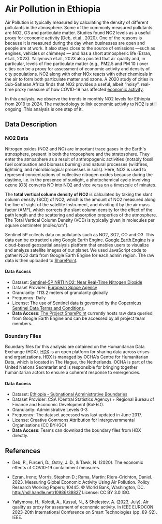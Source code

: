 # Air Pollution in Ethiopia

Air Pollution is typically measured by calculating the density of different pollutants in the atmosphere. Some of the commonly measured pollutants are NO2, O3 and particulate matter. Studies found NO2 levels as a useful proxy for economic activity (Deb, et.al., 2020). One of the reasons is because it is measured during the day when businesses are open and people are at work. It also stays close to the source of emissions —such as engines, vehicles or chimneys — and has a short atmospheric life (Ezran, et.al., 2023). Yailymova et.al., 2023 also posited that air quality and, in particular, levels of fine particulate matter (e.g., PM2.5 and PM 10 ) over cities can be a proxy for assessment of economic activity and density of city populations. NO2 along with other NOx reacts with other chemicals in the air to form both particulate matter and ozone. A 2020 study of cities in Sub-Saharan Africa finds that NO2 provides a useful, albeit “noisy”, real-time proxy measure of how COVID-19 has affected [economic activity](https://blogs.worldbank.org/developmenttalk/what-nitrogen-dioxide-emissions-tell-us-about-fragile-recovery-south-asia).

In this analysis, we observe the trends in monthly NO2 levels for Ethiopia from 2019 to 2024. The methodology to link economic activity to NO2 is still ongoing. This analysis is one step of it. 

## Data Description

### NO2 Data

Nitrogen oxides (NO2 and NO) are important trace gases in the Earth's atmosphere, present in both the troposphere and the stratosphere. They enter the atmosphere as a result of anthropogenic activities (notably fossil fuel combustion and biomass burning) and natural processes (wildfires, lightning, and microbiological processes in soils). Here, NO2 is used to represent concentrations of collective nitrogen oxides because during the daytime, i.e. in the presence of sunlight, a photochemical cycle involving ozone (O3) converts NO into NO2 and vice versa on a timescale of minutes.

The **total vertical column density of NO2** is calculated by taking the slant column density (SCD) of NO2, which is the amount of NO2 measured along the line of sight of the satellite instrument, and dividing it by the air mass factor (AMF), which corrects the slant column density for the effect of the path length and the scattering and absorption properties of the atmosphere. The Total Vertical Column Density (VCD) is typically given in molecules per square centimeter (molec/cm²).

Sentinel 5P collects data on pollutants such as NO2, SO2, CO and O3. This data can be extracted using Google Earth Engine. [Google Earth Engine](https://earthengine.google.com/) is a cloud-based geospatial analysis platform that enables users to visualize and analyze satellite images of our planet. We used JavaScript code to gather NO2 data from Google Earth Engine for each admin region. The raw data is then uploaded to [SharePoint](https://worldbankgroup.sharepoint.com/teams/DevelopmentDataPartnershipCommunity-WBGroup/Shared%20Documents/Forms/AllItems.aspx?ga=1&id=%2Fteams%2FDevelopmentDataPartnershipCommunity%2DWBGroup%2FShared%20Documents%2FProjects%2FData%20Lab%2FEthiopia%20Reform%20Monitoring%20Program%2FData%2Fair%5Fpollution&viewid=80cdadb3%2D8bb3%2D47ae%2D8b18%2Dc1dd89c373c5).

#### Data Access

* Dataset: [Sentinel-5P NRTI NO2: Near Real-Time Nitrogen Dioxide](https://developers.google.com/earth-engine/datasets/catalog/COPERNICUS_S5P_NRTI_L3_NO2)
* Dataset Provider: [European Space Agency](https://sentinel.esa.int/web/sentinel/user-guides/sentinel-5p-tropomi)
* Granularity: 1113.2 meters of granularity globally
* Frequency: Daily
* License: The use of Sentinel data is governed by the [Copernicus Sentinel Data Terms and Conditions](https://sentinel.esa.int/documents/247904/690755/Sentinel_Data_Legal_Notice).
* **Data Access**: [The Project SharePoint](https://worldbankgroup.sharepoint.com/teams/DevelopmentDataPartnershipCommunity-WBGroup/Shared%20Documents/Forms/AllItems.aspx?ga=1&id=%2Fteams%2FDevelopmentDataPartnershipCommunity%2DWBGroup%2FShared%20Documents%2FProjects%2FData%20Lab%2FEthiopia%20Reform%20Monitoring%20Program&viewid=80cdadb3%2D8bb3%2D47ae%2D8b18%2Dc1dd89c373c5) currently hosts raw data queried from Google Earth Engine and can be accessed by all project team members.


### Boundary Files

Boundary files for this analysis are obtained on the Humanitarian Data Exchange (HDX). [HDX](https://data.humdata.org/faq) is an open platform for sharing data across crises and organizations. HDX is managed by OCHA's Centre for Humanitarian Data, which is located in The Hague, the Netherlands. OCHA is part of the United Nations Secretariat and is responsible for bringing together humanitarian actors to ensure a coherent response to emergencies.

#### Data Access

* Dataset: [Ethiopia - Subnational Administrative Boundaries](https://data.humdata.org/dataset/cod-ab-eth?)
* Dataset Provider: CSA (Central Statistics Agency) + Regional Bureau of Finance and Economic Development (BoFED).
* Granularity: Administrative Levels 0-3
* Frequency: The dataset accessed was last updated in June 2017.
* License: Creative Commons Attribution for Intergovernmental Organisations (CC BY-IGO)
* **Data Access**: Teams can download the boundary files from HDX directly.


## References

- Deb, P., Furceri, D., Ostry, J. D., & Tawk, N. (2020). The economic effects of COVID-19 containment measures.

- Ezran, Irene; Morris, Stephen D.; Rama, Martín; Riera-Crichton, Daniel. 2023. Measuring Global Economic Activity Using Air Pollution. Policy Research Working Papers; 10445. © World Bank, Washington, DC. http://hdl.handle.net/10986/39827 License: CC BY 3.0 IGO.

- Yailymova, H., Kolotii, A., Kussul, N., & Shelestov, A. (2023, July). Air quality as proxy for assesment of economic activity. In IEEE EUROCON 2023-20th International Conference on Smart Technologies (pp. 89-92). IEEE.
